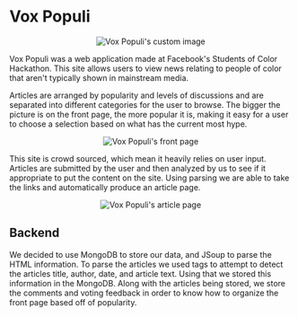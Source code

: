 # Vox Populi
<p align="center">
  <img src="https://github.com/edeng/Vox-Populi/blob/master/screenshots/logo.png?raw=true" alt="Vox Populi's custom image"/>
</p>

Vox Populi was a web application made at Facebook's Students of Color Hackathon. This site allows users to view news relating to people of color that aren't typically shown in mainstream media. 

Articles are arranged by popularity and levels of discussions and are separated into different categories for the user to browse. The bigger the picture is on the front page, the more popular it is, making it easy for a user to choose a selection based on what has the current most hype. 

<p align="center">
  <img src="https://github.com/edeng/Vox-Populi/blob/master/screenshots/front-page.png?raw=true" alt="Vox Populi's front page"/>
</p>

This site is crowd sourced, which mean it heavily relies on user input. Articles are submitted by the user and then analyzed by us to see if it appropriate to put the content on the site. Using parsing we are able to take the links and automatically produce an article page. 

<p align="center">
  <img src="https://github.com/edeng/Vox-Populi/blob/master/screenshots/article.png" alt="Vox Populi's article page"/>
</p>

## Backend

We decided to use MongoDB to store our data, and JSoup to parse the HTML information. To parse the articles we used tags to attempt to detect the articles title, author, date, and article text. Using that we stored this information in the MongoDB. Along with the articles being stored, we store the comments and voting feedback in order to know how to organize the front page based off of popularity. 
